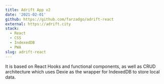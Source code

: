 ```yaml
---
title: Adrift App v2
date: '2021-02-01'
github: https://github.com/farzadgo/adrift-react
external: https://adrift.city
stack:
  - React
  - CSS
  - IndexedDB
  - PWA
slug: adrift-react
---
```


It is based on React Hooks and functional components, as well as CRUD architecture which uses Dexie as the wrapper for IndexedDB to store local data.
